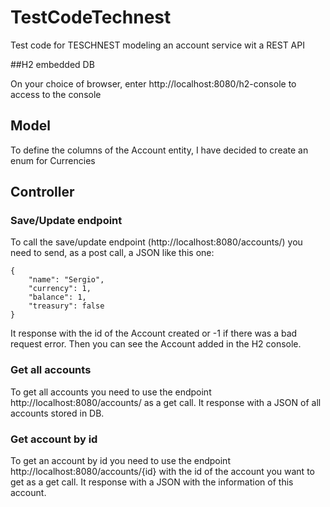 # TestCodeTechnest

Test code for TESCHNEST modeling an account service wit a REST API

##H2 embedded DB

On your choice of browser, enter http://localhost:8080/h2-console to access to the console

## Model

To define the columns of the Account entity, I have decided to create an enum for Currencies

## Controller

### Save/Update endpoint

To call the save/update endpoint (http://localhost:8080/accounts/) you need to send, as a post call, a JSON like this one:
	
	{
		"name": "Sergio",
		"currency": 1,
		"balance": 1,
		"treasury": false
	}
It response with the id of the Account created or -1 if there was a bad request error. Then you can see the Account added in the H2 console. 

### Get all accounts

To get all accounts you need to use the endpoint http://localhost:8080/accounts/ as a get call. It response with a JSON of all accounts stored in DB.

### Get account by id

To get an account by id you need to use the endpoint http://localhost:8080/accounts/{id} with the id of the account you want to get as a get call. It response with a JSON with the information of this account.


